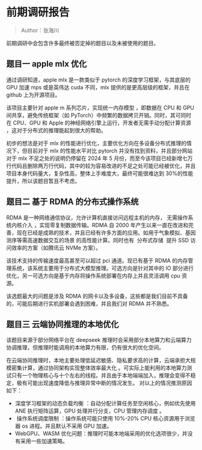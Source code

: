 # 前期调研报告

> Author：张海川

前期调研中会包含许多最终被否定掉的题目以及未被使用的题目。

## 题目一 apple mlx 优化

通过调研知道，apple mlx 是一款类似于 pytorch 的深度学习框架，与其底层的 GPU 加速 mps 或是英伟达 cuda 不同，mlx 提供的是更高层级的框架，并且在 github 上为开源项目。

该项目主要针对 apple m 系列芯片，实现统一内存模型 ‌，即数据在 CPU 和 GPU 间共享，避免传统框架（如 PyTorch）中频繁的数据拷贝开销。同时，其可同时在 CPU、GPU 和 Apple 的神经网络引擎上运行，开发者无需手动分配计算资源 ‌，这对于分布式的推理能起到很大的帮助。

初步的想法是对于 mlx 的性能进行优化，主要优化方向在多设备分布式推理的情况下，但目前对于 mlx 的性能水平对比 pytorch 并没有找到资料，并且部分网站对于 mlx 不足之处的说明仍停留在 2024 年 5 月份，而至今该项目已经新增七万行代码且删除两万行代码，其中的较为容易改进的不足之处可能已经被优化，并且项目本身代码量大，复杂性高，整体上手难度大，最终可能很难达到 30%的性能提升，所以该题目暂且不考虑。

## 题目二 基于 RDMA 的分布式操作系统

RDMA 是一种网络通信协议，允许计算机直接访问远程主机的内存，‌ 无需操作系统内核介入 ‌，实现零复制数据传输。‌RDMA 自 2000 年产生以来一直在改进和完善，现在已经是成熟的技术，并且已经有许多方面的应用。如用于气象模拟、基因测序等需高速数据交互的场景 ‌ 的高性能计算。同时也有 ‌ 分布式存储 ‌ 提升 SSD 访问效率的方案（如腾讯云 NVMe 方案）。

该技术支持的传输速度最高甚至可以超过 pci 通道。现已有基于 RDMA 的内存管理系统，该系统主要用于分布式大模型推理。可选方向是针对其中的 IO 部分进行优化，另一可选方向是基于内存将操作系统部署在内存上并且灵活调用 cpu 资源。

该选题最大的问题是涉及 RDMA 的网卡以及多设备，这些都是我们目前不具备的，可能后期进行实机部署会遇到困难，并且我们对 RDMA 并不熟悉。

## 题目三 云端协同推理的本地优化

该题目来源于部分网络平台在 deepseek 推理时会采用部分本地算力和云端算力协调推理，但推理时能调用的本地算力有限，仍有很大的优化空间。

在云端协同推理时，本地主要处理低延迟敏感、隐私要求高的计算，云端承担大规模密集计算，通过协同架构实现整体效率最大化 ‌。可实际上能利用的本地算力测试只有一个物理核心与十个左右的线程。并且由于本地端端加入，推理会变得不稳定，极有可能出现速度降低与推理异常中断的情况发生。
对以上的情况推测原因如下：

- 深度学习框架的动态负载均衡 ‌：自动分配计算任务至空闲核心，例如优先使用 ANE 执行矩阵运算，GPU 处理并行分支，CPU 管理内存调度 ‌。
- ‌ 操作系统调度限制 ‌：操作系统可能只使用 10%-20% CPU 核心资源用于浏览器 os 进程。并且默认不采用 GPU 加速。
- WebGPU、WASM 优化问题：推理时可能本地端采用的优化选项很少，并没有采用一些加速策略。
